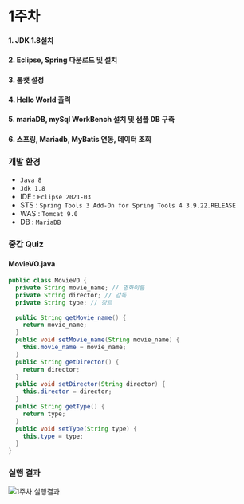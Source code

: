 # 1주차
#### 1. JDK 1.8설치
#### 2. Eclipse, Spring 다운로드 및 설치
#### 3. 톰캣 설정
#### 4. Hello World 출력
#### 5. mariaDB, mySql WorkBench 설치 및 샘플 DB 구축
#### 6. 스프링, Mariadb, MyBatis 연동, 데이터 조회

### 개발 환경
* `Java 8`
* `Jdk 1.8`
* IDE : `Eclipse 2021-03`
* STS : `Spring Tools 3 Add-On for Spring Tools 4 3.9.22.RELEASE`
* WAS : `Tomcat 9.0`
* DB : `MariaDB`

### 중간 Quiz
#### MovieVO.java 
```Java
public class MovieVO {
  private String movie_name; // 영화이름
  private String director; // 감독
  private String type; // 장르
  
  public String getMovie_name() {
    return movie_name;
  }
  public void setMovie_name(String movie_name) {
    this.movie_name = movie_name;
  }
  public String getDirector() {
    return director;
  }
  public void setDirector(String director) {
    this.director = director;
  }
  public String getType() {
    return type;
  }
  public void setType(String type) {
    this.type = type;
  }
}
```

### 실행 결과
![1주차 실행결과](https://github.com/jh990714/Comento_Bootcamp/assets/144774186/9483459a-ee71-4192-8639-d1b5ed54771a)

